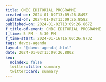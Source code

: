 ```yaml
---
title: CNBC EDITORIAL PROGRAMME
created-on: 2024-01-02T13:09:26.849Z
updated-on: 2024-01-02T13:09:26.858Z
published-on: 2024-01-02T13:09:26.867Z
f_title-of-event: CNBC EDITORIAL PROGRAMME
f_time: 5 PM - 5:30 PM
f_time-start: 2024-01-16T16:00:26.873Z
tags: davos-agenda
layout: "[davos-agenda].html"
date: 2024-01-02T13:09:26.880Z
seo:
  noindex: false
  twitter:title: summary
  twitter:card: summary
---
```

